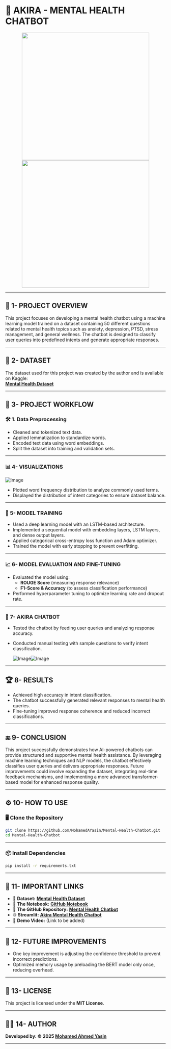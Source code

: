 # 🤖 **AKIRA - MENTAL HEALTH CHATBOT**  

<p align="center">  
  <img src="https://github.com/user-attachments/assets/f960b56d-cd2e-4720-baf7-8ffc576734e6" width="400px" height="400px" />  
  <img src="https://github.com/user-attachments/assets/59046f0c-34f1-4dc2-b994-bbdf52d9259a" width="400px" height="400px" />  
</p>  

---  

## 📌 **1- PROJECT OVERVIEW**  
This project focuses on developing a mental health chatbot using a machine learning model trained on a dataset containing 50 different questions related to mental health topics such as anxiety, depression, PTSD, stress management, and general wellness. The chatbot is designed to classify user queries into predefined intents and generate appropriate responses.  

---  

## 📂 **2- DATASET**  
The dataset used for this project was created by the author and is available on Kaggle:  
[**Mental Health Dataset**](https://www.kaggle.com/datasets/mohamedyasino/mental-health-chatbot)  

---  

## 🔄 **3- PROJECT WORKFLOW**  

### 🛠️ **1. Data Preprocessing**  
- Cleaned and tokenized text data.  
- Applied lemmatization to standardize words.  
- Encoded text data using word embeddings.  
- Split the dataset into training and validation sets.  

---  

### 📊 **4- VISUALIZATIONS**  

![Image](https://github.com/user-attachments/assets/738a9384-22f1-4c49-87f2-724528e1963d)  

- Plotted word frequency distribution to analyze commonly used terms.  
- Displayed the distribution of intent categories to ensure dataset balance.  

---  

### 🤖 **5- MODEL TRAINING**  
- Used a deep learning model with an LSTM-based architecture.  
- Implemented a sequential model with embedding layers, LSTM layers, and dense output layers.  
- Applied categorical cross-entropy loss function and Adam optimizer.  
- Trained the model with early stopping to prevent overfitting.  

---  

### 📈 **6- MODEL EVALUATION AND FINE-TUNING**  
- Evaluated the model using:  
  - **ROUGE Score** (measuring response relevance)  
  - **F1-Score & Accuracy** (to assess classification performance)  
- Performed hyperparameter tuning to optimize learning rate and dropout rate.  

---  

### 💬 **7- AKIRA CHATBOT**  
- Tested the chatbot by feeding user queries and analyzing response accuracy.  
- Conducted manual testing with sample questions to verify intent classification.  

  ![Image](https://github.com/user-attachments/assets/d83e3a84-13c7-4375-98d2-89046b2d5f1d)![Image](https://github.com/user-attachments/assets/61b74746-70c9-4585-9304-245ce49e1efd)  

---  

## 🏆 **8- RESULTS**  
- Achieved high accuracy in intent classification.  
- The chatbot successfully generated relevant responses to mental health queries.  
- Fine-tuning improved response coherence and reduced incorrect classifications.  

---  

## 🔚 **9- CONCLUSION**  
This project successfully demonstrates how AI-powered chatbots can provide structured and supportive mental health assistance. By leveraging machine learning techniques and NLP models, the chatbot effectively classifies user queries and delivers appropriate responses. Future improvements could involve expanding the dataset, integrating real-time feedback mechanisms, and implementing a more advanced transformer-based model for enhanced response quality.  

---  

## ⚙️ **10- HOW TO USE**  

### 🖥️ **Clone the Repository**  
```bash  
git clone https://github.com/MohamedAYasin/Mental-Health-Chatbot.git  
cd Mental-Health-Chatbot  
```  

---  

### 📦 **Install Dependencies**  
```bash  
pip install -r requirements.txt  
```  

---  

## 🔗 **11- IMPORTANT LINKS**  

- 📂 **Dataset:** [**Mental Health Dataset**](https://www.kaggle.com/datasets/mohamedyasino/mental-health-chatbot)  
- 📓 **The Notebook:** [**GitHub Notebook**](https://github.com/MohamedAYasin/Mental-Health-Chatbot/blob/main/Notebook/Mental_Health.ipynb)  
- 📁 **The GitHub Repository:** [**Mental Health Chatbot**](https://github.com/MohamedAYasin/Mental-Health-Chatbot.git)
- 🌐 **Streamlit:** [**Akira Mental Health Chatbot**](https://akira-mental-health-chatbot.streamlit.app/)  
- 🎥 **Demo Video:** (Link to be added)  

---  

## 🚀 **12- FUTURE IMPROVEMENTS**  
- One key improvement is adjusting the confidence threshold to prevent incorrect predictions.  
- Optimized memory usage by preloading the BERT model only once, reducing overhead.  

---  

## 📜 **13- LICENSE**  
This project is licensed under the **MIT License**.  

---  

## 👨‍💻 **14- AUTHOR**  
**Developed by: © 2025 [Mohamed Ahmed Yasin](https://github.com/mohamedAYasin/)**

---
